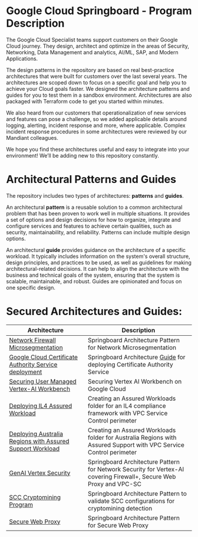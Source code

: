 # Google Cloud Springboard - Program Description

The Google Cloud Specialist teams support customers on their  Google Cloud journey. They design, architect and optimize in the areas of Security, Networking, Data Management and analytics, AI/ML, SAP, and Modern Applications.

The design patterns in the repository are based on real best-practice architectures that were built for customers over the last several years. The architectures are scoped down to focus on a specific goal and help you to achieve your Cloud goals faster. We designed  the architecture patterns and guides for you to test them in a sandbox environment. Architectures are also packaged with Terraform code to get you started within minutes.

We also heard from our customers that operationalization of new services and features can pose a challenge, so we added applicable details around logging, alerting, incident response and more, where applicable. Complex incident response procedures in some architectures were reviewed by our Mandiant colleagues. 

We hope you find these architectures useful and easy to integrate into your environment! We’ll be adding new to this repository constantly. 


# Architectural Patterns and Guides

The repository includes two types of architectures: **patterns** and **guides**.

An architectural **pattern** is a reusable solution to a common architectural problem that has been proven to work well in multiple situations. It provides a set of options and design decisions for how to organize, integrate and configure services and features to achieve certain qualities, such as security, maintainability, and reliability. Patterns can include multiple design options.

An architectural **guide** provides guidance on the architecture of a specific workload. It typically includes information on the system's overall structure, design principles, and practices to be used, as well as guidelines for making architectural-related decisions. It can help to align the architecture with the business and technical goals of the system, ensuring that the system is scalable, maintainable, and robust. Guides are opinionated and focus on one specific design.   



# Secured Architectures and Guides:

<table>
  <thead>
    <tr>
      <th><strong>Architecture</strong></th>
      <th><strong>Description</strong></th>
    </tr>
  </thead>
  <tbody>
    <tr>
      <td><a href="https://github.com/GCP-Architecture-Guides/csa-fw-microsegmentation">Network Firewall Microsegmentation </a></td>
      <td>Springboard Architecture Pattern for Network Microsegmentation </td>
    </tr>
    <tr>
      <td><a href="https://github.com/GCP-Architecture-Guides/csa-certificate-authority-service">Google Cloud Certificate Authority Service deployment </a></td>
      <td>Springboard Architecture <u>Guide</u> for deploying Certificate Authority Service</td>
    </tr>
        <tr>
      <td><a href="https://github.com/GCP-Architecture-Guides/csa-gen-ai-dlp-integration">Securing User Managed Vertex-AI Workbench </a></td>
      <td>Securing Vertex AI Workbench on Google Cloud</td>
    </tr>
    <tr>
      <td><a href="https://github.com/GCP-Architecture-Guides/csa-il4-assured-workload">Deploying IL4 Assured Workload </a></td>
      <td>Creating an Assured Workloads folder for an IL4 compliance framework with VPC Service Control perimeter</td>
    </tr>
    <tr>
      <td><a href="https://github.com/GCP-Architecture-Guides/assured-workloads-australia">Deploying Australia Regions with Assured Support Workload </a></td>
      <td>Creating an Assured Workloads folder for Australia Regions with Assured Support with VPC Service Control perimeter</td>
    </tr>
    <tr>
      <td><a href="https://github.com/GCP-Architecture-Guides/GenAI-vertex-security"> GenAI Vertex Security </a></td>
      <td>Springboard Architecture Pattern for Network Security for Vertex-AI covering Firewall+, Secure Web Proxy and VPC-SC </td>
    </tr>
    <tr>
      <td><a href="https://github.com/GCP-Architecture-Guides/SCC-cryptomining-detection">SCC Cryptomining Program </a></td>
      <td>Springboard Architecture Pattern to validate SCC configurations for cryptomining detection </td>
    </tr>
    <tr>
      <td><a href="https://github.com/GCP-Architecture-Guides/csa-swp-vertex-ai"> Secure Web Proxy </a></td>
      <td>Springboard Architecture Pattern for Secure Web Proxy </td>
    </tr>
  </tbody>
</table>
